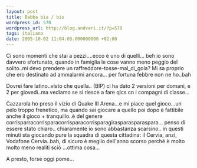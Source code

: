 ```yaml
---
layout: post
title: Babba bia / bis
wordpress_id: 570
wordpress_url: http://blog.andvari.it/?p=570
tags: italiano
date: 2005-10-02 11:04:03.000000000 +02:00
---
```

Ci sono momenti che stai a pezzi....ecco è uno di quelli... beh io sono davvero sfortunato, quando in famiglia le cose vanno meno peggio del solito..mi devo prendere un raffreddore-tosse-mal_di_gola?
Mi sa proprio che ero destinato ad ammalarmi ancora... per fortuna febbre non ne ho..bah

Dovrei fare latino..visto che quella.. (BIP) ci ha dato 2 versioni per domani, e 2 per giovedì..ma vediamo se si riesce a fare qlcs cn i compagni di classe...

Cazzarola ho preso il vizio di Quake III Arena...e mi piace quel gioco...un pelo troppo frenetico, ma quando sai giocare a quello poi dopo è fattibile anche il gioco + tranquillo..è del genere corrisparracorrisparacorrisparacorrisparagirasparasparaspara... penso di essere stato chiaro.. chiaramente io sono abbastanza scarsino..
in questi minuti sta giocando pure la squadra di questa cittadina: il Cervia, anzi, Vodafone Cervia..bah, di sicuro è  meglio dell'anno scorso perché è molto molto meno realiti sciò ...ottima cosa...

A presto, forse oggi pome...
